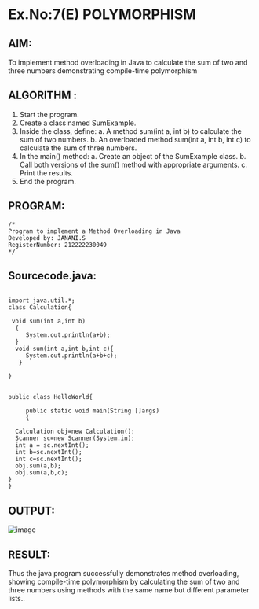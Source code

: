 # Ex.No:7(E)  POLYMORPHISM

## AIM:
To implement method overloading in Java to calculate the sum of two and three numbers demonstrating compile-time polymorphism
## ALGORITHM :
1.	Start the program.
2.	Create a class named SumExample.
3.	Inside the class, define:
     a.	A method sum(int a, int b) to calculate the sum of two numbers.
     b.	An overloaded method sum(int a, int b, int c) to calculate the sum of three numbers.
4.	In the main() method:
      a.	Create an object of the SumExample class.
      b.	Call both versions of the sum() method with appropriate arguments.
      c.	Print the results.
5.	End the program.



## PROGRAM:
 ```
/*
Program to implement a Method Overloading in Java
Developed by: JANANI.S
RegisterNumber: 212222230049 
*/
```

## Sourcecode.java:

```

import java.util.*;
class Calculation{
  
 void sum(int a,int b)
  {
     System.out.println(a+b);
  }
  void sum(int a,int b,int c){
     System.out.println(a+b+c);
   }
  
}


public class HelloWorld{

     public static void main(String []args)
     {
       
  Calculation obj=new Calculation();
  Scanner sc=new Scanner(System.in);
  int a = sc.nextInt();
  int b=sc.nextInt();
  int c=sc.nextInt();
  obj.sum(a,b);
  obj.sum(a,b,c);
}
}
```


## OUTPUT:


![image](https://github.com/user-attachments/assets/03904b3c-93b8-4e46-883c-28db6ffb81cb)


## RESULT:

Thus the  java program successfully demonstrates method overloading, showing compile-time polymorphism by calculating the sum of two and three numbers using methods with the same name but different parameter lists..


